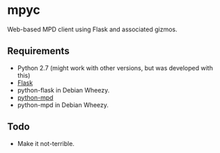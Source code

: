 mpyc
====

Web-based MPD client using Flask and associated gizmos.

Requirements
------------

 * Python 2.7 (might work with other versions, but was developed with this)
 * [Flask](http://flask.pocoo.org/)
  * python-flask in Debian Wheezy.
 * [python-mpd](http://jatreuman.indefero.net/p/python-mpd/)
  * python-mpd in Debian Wheezy.


Todo
----

 * Make it not-terrible.

